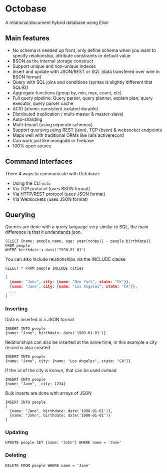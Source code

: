 Octobase
========

A relational/document hybrid database using Elixir

## Main features

- No schema is needed up front, only define schema when you want to specify relationship, attribute constraints or default value
- BSON as the internal storage construct
- Support unique and non-unique indexes
- Insert and update with JSON/REST or SQL (data transfered over wire in BSON format)
- Query with SQL joins and conditions (syntax is slightly different that SQL92)
- Aggregate functions (group by, min, max, count, etc)
- Full query pipeline: Query parser, query planner, explain plan, query executor, query parser cache
- ACID (atomic consistent isolated durable)
- Distributed (replication / multi-master & master-slave)
- Auto-sharding
- Multi-tenant (using seperate schemas)
- Support querying using REST (json), TCP (bson) & websocket endpoints
- Maps well with traditional ORMs like rails activerecord
- Can work just like mongodb or firebase
- 100% open source

## Command Interfaces

There 4 ways to communicate with Octobase:

- Using the CLI `octo`
- Via TCP protocol (uses BSON format)
- Via HTTP/REST protocol (uses JSON format)
- Via Websockets (uses JSON format)

## Querying

Queries are done with a query language very similar to SQL, the main difference is that it understands json.

```
SELECT {name: people.name, age: year(today() - people.birthdate)}
FROM people
WHERE birthdate < date('1990-01-01')
```

You can also include relationships via the INCLUDE clause

```
SELECT * FROM people INCLUDE cities
```

```json
[
  {name: "John", city: {name: "New York", state: "NY"}},
  {name: "Jane", city: {name: "Los Angeles", state: "CA"}},
  ...
]
```

### Inserting

Data is inserted in a JSON format

```
INSERT INTO people
{name: "Jane", birthdate: date('1980-01-01')}
```

Relationships can also be inserted at the same time, in this example a city record is also created

```
INSERT INTO people
{name: "Jane", city: {name: "Los Angeles", state: "CA"}}
```

If the `id` of the city is known, that can be used instead

```
INSERT INTO people
{name: "Jane", _city: 1234}
```

Bulk inserts are done with arrays of JSON

```
INSERT INTO people
[
  {name: "Jane", birthdate: date('1980-01-01')},
  {name: "John", birthdate: date('1980-01-01')}
]
```

### Updating

```
UPDATE people SET {name: "John"} WHERE name = 'Jane'
```

### Deleting

```
DELETE FROM people WHERE name = 'Jane'
```
